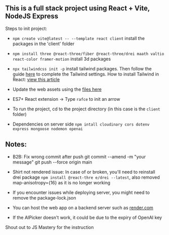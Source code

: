 ## This is a full stack project using React + Vite, NodeJS Express

Steps to init project:

- ```npm create vite@latest -- --template react client``` install the packages in the 'client' folder
- ```npm install three @react-three/fiber @react-three/drei maath valtio react-color framer-motion``` install 3d packages
- ```npx tailwindcss init -p``` install tailwind packages. Then follow the guide [here](https://tailwindcss.com/docs/guides/vite) to complete the Tailwind settings.
How to install Tailwind in React: [view this article](https://www.freecodecamp.org/news/how-to-install-tailwindcss-in-react/)

- Update the web assets using the [files here](https://drive.google.com/drive/folders/166wA5NsMV_5D8NN7ujDDbPXC1X65vf2I)
- ES7+ React extension
-> Type `rafce` to init an arrow

- To run the project, cd to the project directory (in this case is the `client` folder)

- Dependencies on server side ```npm intall cloudinary cors dotenv express mongoose nodemon openai```

## Notes:

- B2B: Fix wrong commit after push
git commit --amend -m "your message"
git push --force origin main

- Shirt not rendered issue: In case of <mesh> or <Decal> broken, you'll need to reinstall drei package `npm install @react-thre
e/drei --latest`, also removed map-anisotropy={16} as it is no longer working

- If you encounter issues while deploying server, you might need to remove the package-lock.json

- You can host the web app on a backend server such as [render.com](https://render.com/)

- If the AIPicker doesn't work, it could be due to the expiry of OpenAI key


Shout out to JS Mastery for the instruction

